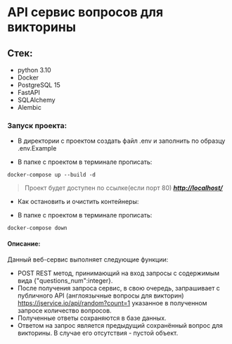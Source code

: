 # API сервис вопросов для викторины

## Стек:

- python 3.10
- Docker
- PostgreSQL 15
- FastAPI
- SQLAlchemy
- Alembic

### Запуск проекта:

- В директории с проектом создать файл .env и заполнить по образцу .env.Example

- В папке с проектом в терминале прописать:

```Sh
docker-compose up --build -d
```

> Проект будет доступен по ссылке(если порт 80)
> ***[http://localhost/](http://localhost/)***

- Как остановить и очистить контейнеры:

- В папке с проектом в терминале прописать:

```Sh
docker-compose down
```

#### Описание:

Данный веб-сервис выполняет следующие функции:

- POST REST метод, принимающий на вход запросы с содержимым вида {"questions_num":integer}.
- После получения запроса сервис, в свою очередь, запрашивает с публичного API (англоязычные вопросы для
  викторин) https://jservice.io/api/random?count=1 указанное в полученном запросе количество вопросов.
- Полученные ответы сохраняются в базе данных.
- Ответом на запрос является предыдущий сохранённый вопрос для викторины. В случае его отсутствия - пустой
  объект.
